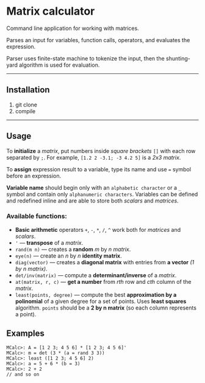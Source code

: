 # Matrix calculator

Command line application for working with matrices.

Parses an input for variables, function calls, operators, and evaluates the expression.

Parser uses finite-state machine to tokenize the input, then the shunting-yard algorithm is used for evaluation.

***
## Installation

1. git clone
2. compile

***
## Usage

To **initialize** a *matrix*, put numbers inside *square brackets* ```[]``` with each row separated by ```;```. For example, ```[1.2 2 -3.1; -3 4.2 5]``` is a *2x3 matrix*.

To **assign** expression result to a variable, type its name and use ```=``` symbol before an expression.

**Variable name** should begin only with an ```alphabetic character``` or a ```_``` symbol and contain only ```alphanumeric characters```.
Variables can be defined and redefined inline and are able to store both *scalars* and *matrices*.

### Available functions:
* **Basic arithmetic** operators ```+```, ```-```, ```*```, ```/```, ```^``` work both for *matrices* and *scalars*.
* ```'``` &mdash; **transpose** of a *matrix*.
* ```rand(m n)``` &mdash; creates a **random** *m* by *n* *matrix*.
* ```eye(n)``` &mdash; create an *n* by *n* **identity matrix**.
* ```diag(vector)``` &mdash; creates a **diagonal matrix** with entries from **a vector** *(1 by n matrix)*.
* ```det/inv(matrix)``` &mdash; compute a **determinant/inverse** of a *matrix*.
* ```at(matrix, r, c)``` &mdash; **get a number** from *rth* row and *cth* column of the *matrix*.
* ```least(points, degree)``` &mdash; compute the best **approximation by a polinomial** of a given degree for a set of points. Uses **least squares** algorithm. ```points``` should be a **2 by n matrix** (so each column represents a point).

## Examples
```
MCalc>: A = [1 2 3; 4 5 6] * [1 2 3; 4 5 6]'
MCalc>: m = det (3 * (a = rand 3 3))
MCalc>: least ([1 2 3; 4 5 6] 2)
MCalc>: a = 5 + 6 * (b = 3)
MCalc>: 2 + 2
// and so on
```
